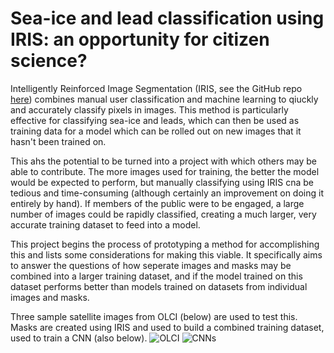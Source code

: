 # Sea-ice and lead classification using IRIS: an opportunity for citizen science?

Intelligently Reinforced Image Segmentation (IRIS, see the GitHub repo [here](https://github.com/ESA-PhiLab/iris)) combines manual user classification and machine learning to qiuckly and accurately classify pixels in images. This method is particularly effective for classifying sea-ice and leads, which can then be used as training data for a model which can be rolled out on new images that it hasn't been trained on.

This ahs the potential to be turned into a project with which others may be able to contribute. The more images used for training, the better the model would be expected to perform, but manually classifying using IRIS cna be tedious and time-consuming (although certainly an improvement on doing it entirely by hand). If members of the public were to be engaged, a large number of images could be rapidly classified, creating a much larger, very accurate training dataset to feed into a model.

This project begins the process of prototyping a method for accomplishing this and lists some considerations for making this viable. It specifically aims to answer the questions of how seperate images and masks may be combined into a larger training dataset, and if the model trained on this dataset performs better than models trained on datasets from individual images and masks.

Three sample satellite images from OLCI (below) are used to test this. Masks are created using IRIS and used to build a combined training dataset, used to train a CNN (also below).
![OLCI](https://github.com/rhtweedie/iris_for_citizen_science/assets/98949549/9646ec7d-99e2-41e5-843c-fb6cde938360)
![CNNs](https://github.com/rhtweedie/iris_for_citizen_science/assets/98949549/32f9956f-1dea-4526-8bf8-c1a45c1b79a0)
